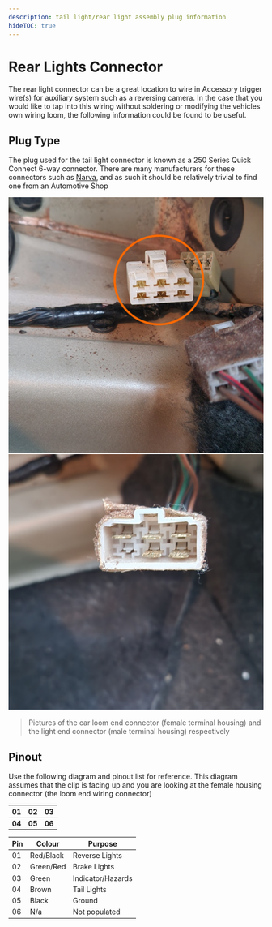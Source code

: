 ```yaml
---
description: tail light/rear light assembly plug information
hideTOC: true
---
```


# Rear Lights Connector

The rear light connector can be a great location to wire in Accessory trigger wire(s) for auxiliary system such as a reversing camera. In the case that you would like to tap into this wiring without soldering or modifying the vehicles own wiring loom, the following information could be found to be useful.

## Plug Type

The plug used for the tail light connector is known as a 250 Series Quick Connect 6-way connector. There are many manufacturers for these connectors such as [Narva](../../Credits.md#sources), and as such it should be relatively trivial to find one from an Automotive Shop

![Rear connector car loom end plug](./rear-plug-car-side.jpg)
![Rear connector light end plug](./rear-plug-light-side.jpg)

> Pictures of the car loom end connector (female terminal housing) and the light end connector (male terminal housing) respectively

## Pinout

Use the following diagram and pinout list for reference. This diagram assumes that the clip is facing up and you are looking at the female housing connector (the loom end wiring connector)

| 01 | 02 | 03 |
| --- | --- | --- |
| **04** | **05** | **06** |

| Pin | Colour | Purpose |
| --- | --- | --- |
| 01 | Red/Black | Reverse Lights |
| 02 | Green/Red | Brake Lights |
| 03 | Green | Indicator/Hazards |
| 04 | Brown | Tail Lights |
| 05 | Black | Ground |
| 06 | N/a | Not populated |
